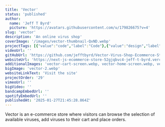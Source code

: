 ```yaml
---
title: 'Vector'
status: 'published'
author:
  name: 'Jeff T Byrd'
  picture: 'https://avatars.githubusercontent.com/u/179826675?v=4'
slug: 'vector'
description: 'An online virus shop'
coverImage: '/images/vector-thumbnail-QxND.webp'
projectTags: [{"value":"code","label":"Code"},{"value":"design","label":"Design"}]
videoUrl: ''
gitHubUrl: 'https://github.com/jefftbyrd/Vector-Virus-Shop-Ecommerce-Store'
websiteUrl: 'https://next-js-ecommerce-store-52gjqbvc4-jeff-t-byrd.vercel.app/'
additionalImages: 'vector-cart-screen.webp, vector-home-screen.webp, vector-influenza-screen.webp'
bigImage: 'vector-2.webp'
websiteLinkText: 'Visit the site'
projectOrder: '29'
vimeoUrl: ''
bigVideo: ''
bandcampEmbedUrl: ''
spotifyEmbedUrl: ''
publishedAt: '2025-01-27T21:45:28.864Z'
---
```


Vector is an e-commerce store where visitors can browse the selection of available viruses, add viruses to their cart and place orders.